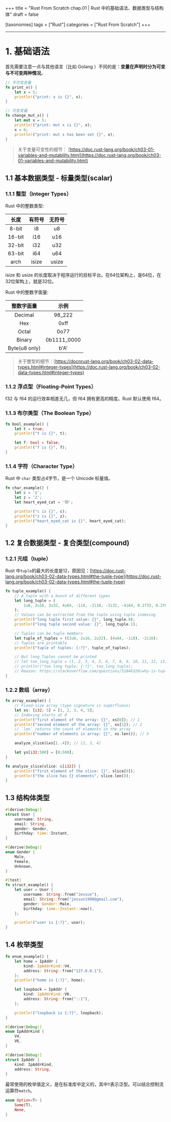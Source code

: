 +++
title = "Rust From Scratch chap.01 | Rust 中的基础语法、数据类型与结构体"
draft = false

[taxonomies]
tags = ["Rust"]
categories = ["Rust From Scratch"]
+++

---

# 1. 基础语法

首先需要注意一点与其他语言（比如 Golang ）不同的是：**变量在声明时分为可变与不可变两种情况**。

```rust
// 不可变变量
fn print_x() {
    let x = 5; 
    println!("print: x is {}", x); 
}

// 可变变量
fn change_mut_x() {
    let mut x = 5;
    println!("print: mut x is {}", x);
    x = 6;
    println!("print: mut x has been set {}", x);
}
```
>关于变量可变性的细节： [https://doc.rust-lang.org/book/ch03-01-variables-and-mutability.html](https://doc.rust-lang.org/book/ch03-01-variables-and-mutability.html)

## 1.1 基本数据类型 - 标量类型(scalar)

### 1.1.1 整型（Integer Types）

Rust 中的整数类型:

|  长度  | 有符号 | 无符号 |
| :----: | :----: | :----: |
| 8-bit  | i8     | u8     |
| 16-bit | i16    | u16    |
| 32-bit | i32    | u32    |
| 63-bit | i64    | u64    |
| arch   | isize  | usize  |

isize 和 usize 的长度取决于程序运行的目标平台。在64位架构上，是64位，在32位架构上，就是32位。

Rust 中的整数字面量:

|  整数字面量   |    示例     | 
| :-----------: | :---------: | 
| Decimal       | 98_222      | 
| Hex           | 0xff        | 
| Octal         | 0o77        | 
| Binary        | 0b1111_0000 | 
| Byte(u8 only) | b'A'        | 

> 关于整型的细节：[https://docnrust-lang.org/book/ch03-02-data-types.html#integer-types](https://doc.rust-lang.org/book/ch03-02-data-types.html#integer-types)

### 1.1.2 浮点型（Floating-Point Types）

f32 与 f64 的运行效率相差无几，但 f64 拥有更高的精度。Rust 默认使用 f64。

### 1.1.3 布尔类型（The Boolean Type）

```rust
fn bool_example() {
    let t = true;
    println!("t is {}", t);

    let f: bool = false;
    println!("f is {}", f);
}
```

### 1.1.4 字符（Character Type）

Rust 中 `char` 类型占4字节，是一个 Unicode 标量值。

```rust
fn char_example() {
    let c = 'z';
    let z = 'ℤ';
    let heart_eyed_cat = '😻';

    println!("c is {}", c);
    println!("z is {}", z);
    println!("heart_eyed_cat is {}", heart_eyed_cat);
}
```

## 1.2 复合数据类型 - 复合类型(compound)

### 1.2.1 元组（tuple）

Rust 中`tuple`的最大的长度是12，原因见：[https://doc.rust-lang.org/book/ch03-02-data-types.html#the-tuple-type](https://doc.rust-lang.org/book/ch03-02-data-types.html#the-tuple-type)

```rust
fn tuple_example() {
    // A tuple with a bunch of different types
    let long_tuple = (
        1u8, 2u16, 3u32, 4u64, -1i8, -2i16, -3i32, -4i64, 0.1f32, 0.2f64, 'a', true,
    );
    // Values can be extracted from the tuple using tuple indexing
    println!("long tuple first value: {}", long_tuple.0);
    println!("long tuple second value: {}", long_tuple.1);

    // Tuples can be tuple members
    let tuple_of_tuples = ((1u8, 2u16, 2u32), (4u64, -1i8), -2i16);
    // Tuples are printable
    println!("tuple of tuples: {:?}", tuple_of_tuples);

    // But long Tuples cannot be printed
    // let too_long_tuple = (1, 2, 3, 4, 5, 6, 7, 8, 9, 10, 11, 12, 13);
    // println!("too long tuple: {:?}", too_long_tuple);
    // Reason: https://stackoverflow.com/questions/51846320/why-is-tuple-formatting-limited-to-12-items-in-rust
}
```

### 1.2.2 数组（array）

```rust
fn array_example() {
    // Fixed-size array (type signature is superfluous)
    let xs: [i32; 5] = [1, 2, 3, 4, 5];
    // Indexing starts at 0
    println!("first element of the array: {}", xs[0]); // 1
    println!("second element of the array: {}", xs[1]); // 2
    // `len` returns the count of elements in the array
    println!("number of elements in array: {}", xs.len()); // 5

    analyze_slice(&xs[1..4]); // [2, 3, 4]

    let ys[i32:500] = [0;500];
}

fn analyze_slice(slice: &[i32]) {
    println!("first element of the slice: {}", slice[0]);
    println!("the slice has {} elements", slice.len());
}
```

## 1.3 结构体类型

```rust
#[derive(Debug)]
struct User {
    username: String,
    email: String,
    gender: Gender,
    birthday: time::Instant,
}

#[derive(Debug)]
enum Gender {
    Male,
    Female,
    Unknown,
}

#[test]
fn struct_example() {
    let user = User {
        username: String::from("Jessun"),
        email: String::from("jessun1990@gmail.com"),
        gender: Gender::Male,
        birthday: time::Instant::now(),
    };

    println!("user is {:?}", user);
}
```

## 1.4 枚举类型

```rust
fn enum_example() {
    let home = IpAddr {
        kind: IpAddrKind::V4,
        address: String::from("127.0.0.1"),
    };
    println!("home is {:?}", home);

    let loopback = IpAddr {
        kind: IpAddrKind::V6,
        address: String::from("::1"),
    };

    println!("loopback is {:?}", loopback);
}

#[derive(Debug)]
enum IpAddrKind {
    V4,
    V6,
}

#[derive(Debug)]
struct IpAddr {
    kind: IpAddrKind,
    address: String,
}
```

最常使用的枚举值定义，是在标准库中定义的，其中`T`表示泛型。可以结合控制流运算符`match`。

```rust
enum Option<T> {
    Some(T),
    None,
}
```

